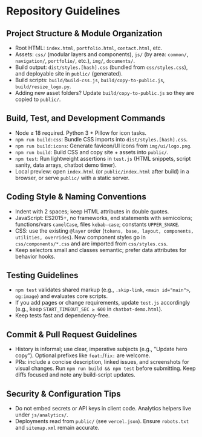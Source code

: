 # Repository Guidelines

## Project Structure & Module Organization
- Root HTML: `index.html`, `portfolio.html`, `contact.html`, etc.
- Assets: `css/` (modular layers and components), `js/` (by area: `common/`, `navigation/`, `portfolio/`, etc.), `img/`, `documents/`.
- Build output: `dist/styles.[hash].css` (bundled from `css/styles.css`), and deployable site in `public/` (generated).
- Build scripts: `build/build-css.js`, `build/copy-to-public.js`, `build/resize_logo.py`.
- Adding new asset folders? Update `build/copy-to-public.js` so they are copied to `public/`.

## Build, Test, and Development Commands
- Node ≥ 18 required. Python 3 + Pillow for icon tasks.
- `npm run build:css`: Bundle CSS imports into `dist/styles.[hash].css`.
- `npm run build:icons`: Generate favicon/UI icons from `img/ui/logo.png`.
- `npm run build`: Build CSS and copy site + assets into `public/`.
- `npm test`: Run lightweight assertions in `test.js` (HTML snippets, script sanity, data arrays, chatbot demo timer).
- Local preview: open `index.html` (or `public/index.html` after build) in a browser, or serve `public/` with a static server.

## Coding Style & Naming Conventions
- Indent with 2 spaces; keep HTML attributes in double quotes.
- JavaScript: ES2015+, no frameworks, end statements with semicolons; functions/vars `camelCase`, files `kebab-case`; constants `UPPER_SNAKE`.
- CSS: use the existing `@layer` order (`tokens, base, layout, components, utilities, overrides`). New component styles go in `css/components/*.css` and are imported from `css/styles.css`.
- Keep selectors small and classes semantic; prefer data attributes for behavior hooks.

## Testing Guidelines
- `npm test` validates shared markup (e.g., `.skip-link`, `<main id="main">`, `og:image`) and evaluates core scripts.
- If you add pages or change requirements, update `test.js` accordingly (e.g., keep `START_TIMEOUT_SEC ≥ 600` in `chatbot-demo.html`).
- Keep tests fast and dependency-free.

## Commit & Pull Request Guidelines
- History is informal; use clear, imperative subjects (e.g., "Update hero copy"). Optional prefixes like `feat:`/`fix:` are welcome.
- PRs: include a concise description, linked issues, and screenshots for visual changes. Run `npm run build && npm test` before submitting. Keep diffs focused and note any build-script updates.

## Security & Configuration Tips
- Do not embed secrets or API keys in client code. Analytics helpers live under `js/analytics/`.
- Deployments read from `public/` (see `vercel.json`). Ensure `robots.txt` and `sitemap.xml` remain accurate.
